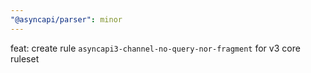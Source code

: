 ```yaml
---
"@asyncapi/parser": minor
---
```


feat: create rule `asyncapi3-channel-no-query-nor-fragment` for v3 core ruleset

